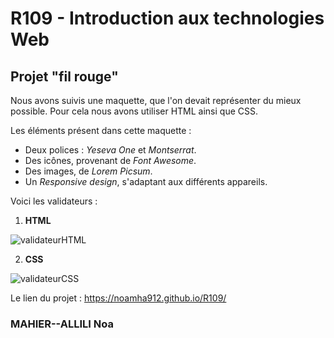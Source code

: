 # R109 - Introduction aux technologies Web

## Projet "fil rouge" 

Nous avons suivis une maquette, que l'on devait représenter du mieux possible. Pour cela nous avons utiliser HTML ainsi que CSS.

Les éléments présent dans cette maquette :

* Deux polices : *Yeseva One* et *Montserrat*.
* Des icônes, provenant de *Font Awesome*.
* Des images, de *Lorem Picsum*.
* Un *Responsive design*, s'adaptant aux différents appareils.

Voici les validateurs :

1. **HTML**

![validateurHTML](https://github.com/user-attachments/assets/b7615553-a33f-45c3-ae16-3535032ebc97)

2. **CSS**


![validateurCSS](https://github.com/user-attachments/assets/cae51654-d03c-4777-88ba-b887b9d97011)

Le lien du projet : https://noamha912.github.io/R109/

### MAHIER--ALLILI Noa
